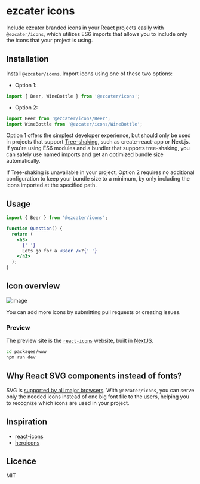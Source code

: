 # ezcater icons

Include ezcater branded icons in your React projects easily with `@ezcater/icons`, which utilizes ES6 imports that allows you to include only the icons that your project is using.

## Installation

Install `@ezcater/icons`. Import icons using one of these two options:

- Option 1:

```js
import { Beer, WineBottle } from '@ezcater/icons';
```

- Option 2:

```js
import Beer from '@ezcater/icons/Beer';
import WineBottle from '@ezcater/icons/WineBottle';
```

Option 1 offers the simplest developer experience, but should only be used in projects that support [Tree-shaking](https://webpack.js.org/guides/tree-shaking/), such as create-react-app or Next.js. If you're using ES6 modules and a bundler that supports tree-shaking, you can safely use named imports and get an optimized bundle size automatically.

If Tree-shaking is unavailable in your project, Option 2 requires no additional configuration to keep your bundle size to a minimum, by only including the icons imported at the specified path.

## Usage

```jsx
import { Beer } from '@ezcater/icons';

function Question() {
  return (
    <h3>
      {' '}
      Lets go for a <Beer />?{' '}
    </h3>
  );
}
```

## Icon overview

![image](https://user-images.githubusercontent.com/109814/77562593-96a88e00-6e96-11ea-8268-574ae47a38f6.png)

You can add more icons by submitting pull requests or creating issues.

### Preview

The preview site is the [`react-icons`](https://ezcater.github.io/icons) website, built in [NextJS](https://nextjs.org/).

```bash
cd packages/www
npm run dev
```

## Why React SVG components instead of fonts?

SVG is [supported by all major browsers](http://caniuse.com/#search=svg). With `@ezcater/icons`, you can serve only the needed icons instead of one big font file to the users, helping you to recognize which icons are used in your project.

## Inspiration

- [react-icons](https://github.com/react-icons/react-icons)
- [heroicons](https://heroicons.dev/)

## Licence

MIT
